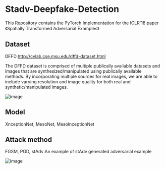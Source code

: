 # Stadv-Deepfake-Detection
This Repository contains the PyTorch Implementation for the ICLR'18 paper 《Spatially Transformed Adversarial Examples》
## Dataset
DFFD:http://cvlab.cse.msu.edu/dffd-dataset.html 

The DFFD dataset is comprised of multiple publically available datasets and images that are synthesized/manipulated using publically available methods. By incorporating multiple sources for real images, we are able to include varying resolution and image quality for both real and synthetic/manipulated images.

![image](https://user-images.githubusercontent.com/44827203/210598433-26484176-c189-4fb3-83c2-95e56998d238.png)
## Model
XnceptionNet, MesoNet, MesoInceptionNet
## Attack method
FGSM, PGD, stAdv
An example of stAdv generated adversarial example

![image](https://user-images.githubusercontent.com/44827203/210599137-984bba46-4ab2-442b-be64-44789b9baec7.png)
